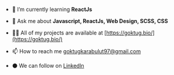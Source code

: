 

- 🌱 I’m currently learning **ReactJs**

- 💬 Ask me about **Javascript, ReactJs, Web Design, SCSS, CSS**

- 👨‍💻 All of my projects are available at [https://goktug.bio/](https://goktug.bio/)

- 📫 How to reach me goktugkarabulut97@gmail.com

- ⚫️ We can follow on <a href="https://linkedin.com/in/göktuğ-karabulut-153a64191/?originalSubdomain=tr" target="blank">Linkedln</a>



